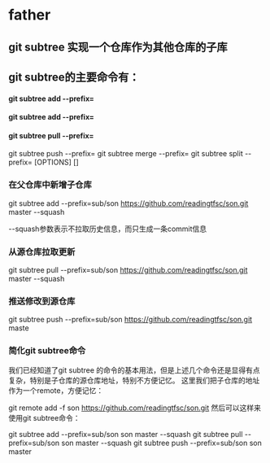 # father

## git subtree 实现一个仓库作为其他仓库的子库


## git subtree的主要命令有：

#### git subtree add   --prefix=<prefix> <commit>
#### git subtree add   --prefix=<prefix> <repository> <ref>
#### git subtree pull  --prefix=<prefix> <repository> <ref>
git subtree push  --prefix=<prefix> <repository> <ref>
git subtree merge --prefix=<prefix> <commit>
git subtree split --prefix=<prefix> [OPTIONS] [<commit>]
  
  
 ### 在父仓库中新增子仓库

  git subtree add --prefix=sub/son https://github.com/readingtfsc/son.git master --squash
  
  --squash参数表示不拉取历史信息，而只生成一条commit信息
  
  
  ### 从源仓库拉取更新
  git subtree pull --prefix=sub/son https://github.com/readingtfsc/son.git master --squash
 
 ### 推送修改到源仓库
  git subtree push --prefix=sub/son https://github.com/readingtfsc/son.git maste


### 简化git subtree命令
我们已经知道了git subtree 的命令的基本用法，但是上述几个命令还是显得有点复杂，特别是子仓库的源仓库地址，特别不方便记忆。
这里我们把子仓库的地址作为一个remote，方便记忆：

git remote add -f son https://github.com/readingtfsc/son.git
然后可以这样来使用git subtree命令：

git subtree add --prefix=sub/son son master --squash
git subtree pull --prefix=sub/son son master --squash
git subtree push --prefix=sub/son son master





  
  
  





